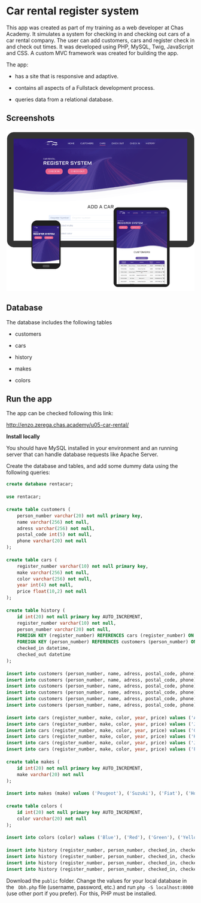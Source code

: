 # Car rental register system

This app was created as part of my training as a web developer at Chas Academy. It simulates a system for checking in and checking out cars of a car rental company. The user can add customers, cars and register check in and check out times. It was developed using PHP, MySQL, Twig, JavaScript and CSS. A custom MVC framework was created for building the app.

The app:

- has a site that is responsive and adaptive.

- contains all aspects of a Fullstack development process.

- queries data from a relational database.

## Screenshots

![screenshot](./public/screenshot.png)

## Database

The database includes the following tables

- customers

- cars

- history

- makes

- colors

## Run the app

The app can be checked following this link: 

http://enzo.zerega.chas.academy/u05-car-rental/

**Install locally**

You should have MySQL installed in your environment and an running server that can handle database requests like Apache Server.

Create the database and tables, and add some dummy data using the following queries:

````sql
create database rentacar;

use rentacar;

create table customers (
    person_number varchar(20) not null primary key,
    name varchar(256) not null,
    adress varchar(256) not null,
    postal_code int(5) not null,
    phone varchar(20) not null
);

create table cars (
    register_number varchar(10) not null primary key,
    make varchar(256) not null,
    color varchar(256) not null,
    year int(4) not null,
    price float(10,2) not null
);

create table history (
    id int(20) not null primary key AUTO_INCREMENT,
    register_number varchar(10) not null,
    person_number varchar(20) not null,
    FOREIGN KEY (register_number) REFERENCES cars (register_number) ON UPDATE CASCADE ON DELETE CASCADE,
    FOREIGN KEY (person_number) REFERENCES customers (person_number) ON UPDATE CASCADE ON DELETE CASCADE,
    checked_in datetime,
    checked_out datetime
);

insert into customers (person_number, name, adress, postal_code, phone) values (9309230465, 'Hermione Granger', 'Fall River Avenue 1105', '11190', '0739756160');
insert into customers (person_number, name, adress, postal_code, phone) values (9002152677, 'Ron Weasley', 'Charlton Road 100', '19360', '0769756160');
insert into customers (person_number, name, adress, postal_code, phone) values (5702130161, 'Sirius Black', 'Palmer Road 352', '19460', '0729756160');
insert into customers (person_number, name, adress, postal_code, phone) values (7405314563, 'Rubeus Hagrid', 'Washington Ave Extension 141', '15160', '0709756160');
insert into customers (person_number, name, adress, postal_code, phone) values (8205030789, 'Draco Malfoy', 'Niagara Falls Blvd 2055', '19120', '0729756160');
insert into customers (person_number, name, adress, postal_code, phone) values (4502148200, 'Severus Snape', 'Crooked Hill Road 85', '19120', '0749756160');

insert into cars (register_number, make, color, year, price) values ('ABD345', 'Peugeot', 'Green', '2010', '100');
insert into cars (register_number, make, color, year, price) values ('JGH578', 'Fiat', 'Green', '2015', '150');
insert into cars (register_number, make, color, year, price) values ('GDH645', 'Honda', 'White', '2013', '120');
insert into cars (register_number, make, color, year, price) values ('KDJ736', 'Hyundai', 'Blue', '2013', '120');
insert into cars (register_number, make, color, year, price) values ('JUH674', 'Toyota', 'Black', '2014', '300');
insert into cars (register_number, make, color, year, price) values ('FTE564', 'Chrysler', 'Red', '2015', '200');

create table makes (
    id int(20) not null primary key AUTO_INCREMENT,
    make varchar(20) not null
);

insert into makes (make) values ('Peugeot'), ('Suzuki'), ('Fiat'), ('Honda'), ('Hyundai'), ('Renault'), ('Toyota'), ('Volkswagen'), ('Chrysler');

create table colors (
    id int(20) not null primary key AUTO_INCREMENT,
    color varchar(20) not null
);

insert into colors (color) values ('Blue'), ('Red'), ('Green'), ('Yellow'), ('Black'), ('White'), ('Magenta'), ('Orange'), ('Grey'), ('Brown');

insert into history (register_number, person_number, checked_in, checked_out) values ('GDH645', '5702130161', '2020-01-23 01:01:22', '2020-01-15 11:05:27');
insert into history (register_number, person_number, checked_in, checked_out) values ('FTE564', '8205030789', '2020-01-21 14:00:22', '2020-01-10 13:31:50');
insert into history (register_number, person_number, checked_in, checked_out) values ('GDH645', '4502148200', '2020-01-13 01:01:22', '2020-01-03 14:15:47');
insert into history (register_number, person_number, checked_in, checked_out) values ('KDJ736', '8205030789', '2020-01-20 14:05:46', '2020-01-04 13:31:50');

````

Download the `public` folder.  Change the values for your local database in the ` Dbh.php` file (username, password, etc.)  and run `php -S localhost:8000` (use other port if you prefer). For this, PHP must be installed. 
